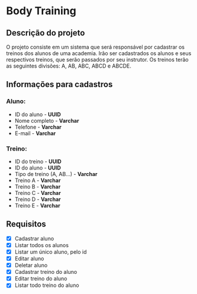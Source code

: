 # Body Training

## Descrição do projeto

O projeto consiste em um sistema que será responsável por cadastrar os treinos dos alunos de uma academia. Irão ser cadastrados os alunos e seus respectivos treinos, que serão passados por seu instrutor. Os treinos terão as seguintes divisões: A, AB, ABC, ABCD e ABCDE.

## Informações para cadastros

### Aluno:

- ID do aluno - **UUID**
- Nome completo - **Varchar**
- Telefone - **Varchar**
- E-mail - **Varchar**

### Treino:

- ID do treino - **UUID**
- ID do aluno - **UUID**
- Tipo de treino (A, AB…) - **Varchar**
- Treino A - **Varchar**
- Treino B - **Varchar**
- Treino C - **Varchar**
- Treino D - **Varchar**
- Treino E - **Varchar**

## Requisitos

- [x]  Cadastrar aluno
- [x]  Listar todos os alunos
- [x]  Listar um único aluno, pelo id
- [x]  Editar aluno
- [x]  Deletar aluno
- [x]  Cadastrar treino do aluno
- [x]  Editar treino do aluno
- [x]  Listar todo treino do aluno
